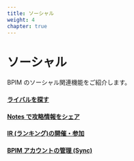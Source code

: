 ```yaml
---
title: ソーシャル
weight: 4
chapter: true
---
```


# ソーシャル

BPIM のソーシャル関連機能をご紹介します。



#### [ライバルを探す](./rivals/)

#### [Notes で攻略情報をシェア](./notes/)

#### [IR (ランキング)の開催・参加](./ranking/)

#### [BPIM アカウントの管理 (Sync)](./sync/)
